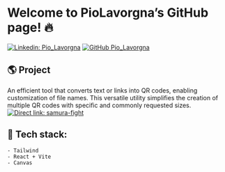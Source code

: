 # Welcome to PioLavorgna’s GitHub page! 🔥

[![Linkedin: Pio_Lavorgna](https://img.shields.io/badge/-Pio_Lavorgna-blue?style=flat-square&logo=Linkedin&logoColor=white&link=https://www.linkedin.com/in/piolavorgna/)](https://www.linkedin.com/in/piolavorgna/)
[![GitHub Pio_Lavorgna](https://img.shields.io/github/followers/PioLavorgna?label=follow&style=social)](https://github.com/PioLavorgna)

## 🌎 Project

An efficient tool that converts text or links into QR codes, enabling customization of file names. This versatile utility simplifies the creation of multiple QR codes with specific and commonly requested sizes.
[![Direct link: samura-fight](https://img.shields.io/badge/-Direct_Link_Samurai_Fight-blue?style=flat-square&logo=Netlify&logoColor=white&link=https://qrcode-generator-by-pio-lavorgna.netlify.app/)](https://qrcode-generator-by-pio-lavorgna.netlify.app/)
## 🔧 Tech stack:
	
	- Tailwind
	- React + Vite
	- Canvas
